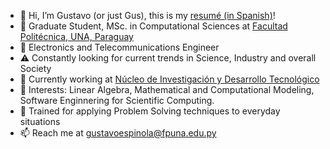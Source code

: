 - 👋 Hi, I’m Gustavo (or just Gus), this is my [resumé (in Spanish)](https://cvpy.conacyt.gov.py/publicar/cv?id=f4380e6de3029c967030577e0b2da912)!
- 📖 Graduate Student, MSc. in Computational Sciences at [Facultad Politécnica, UNA, Paraguay](https://www.pol.una.py/postgrado/maestrias-y-especializaciones/maestria-en-ciencias-de-la-computacion/)
- 👀 Electronics and Telecommunications Engineer
- ⚠️ Constantly looking for current trends in Science, Industry and overall Society
- 🧠 Currently working at [Núcleo de Investigación y Desarrollo Tecnológico](https://nidtec.pol.una.py/)
- 🔎 Interests: Linear Algebra, Mathematical and Computational Modeling, Software Enginnering for Scientific Computing. 
- 🌱 Trained for applying Problem Solving techniques to everyday situations
- 📫 Reach me at gustavoespinola@fpuna.edu.py 
<!--- - 💞️ I’m looking to collaborate on ... --->
<!---
gusespinola/gusespinola is a ✨ special ✨ repository because its `README.md` (this file) appears on your GitHub profile.
You can click the Preview link to take a look at your changes.
--->
